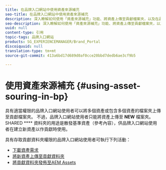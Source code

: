 ```yaml
---
title: 在品牌入口網站中使用資產來源補充
seo-title: 在品牌入口網站中使用資產來源補充
description: 深入瞭解如何使用「資產來源補充」功能、將資產上傳至貢獻檔案夾，以及在品牌入口網站中將貢獻檔案夾發佈至AEM資產。
seo-description: 深入瞭解如何使用「資產來源補充」功能、將資產上傳至貢獻檔案夾，以及在品牌入口網站中將貢獻檔案夾發佈至AEM資產。
uuid: null
content-type: 引用
topic-tags: 品牌入口網站
products: SG_EXPERIENCEMANAGER/Brand_Portal
discoiquuid: null
translation-type: tm+mt
source-git-commit: 413a6bd17d689d0af0cce20bbd7dedb6ae3cf9b5

---
```



# 使用資產來源補充 {#using-asset-souring-in-bp}

具有適當權限的品牌入口網站使用者可以將多個資產或包含多個資產的檔案夾上傳至貢獻檔案夾。 不過，品牌入口網站使用者只能將資產上傳至 **NEW** 檔案夾。 SHARED **** 資料夾的用途是散發基準資產（參考內容），供品牌入口網站使用者在建立新資產以作貢獻時使用。

具有存取貢獻資料夾權限的品牌入口網站使用者可執行下列活動：

* [下載資產需求](brand-portal-download-asset-requirements.md)
* [將新資產上傳至貢獻資料夾](brand-portal-upload-assets-to-contribution-folder.md)
* [將貢獻資料夾發佈至AEM Assets](brand-portal-publish-contribution-folder-to-aem-assets.md)